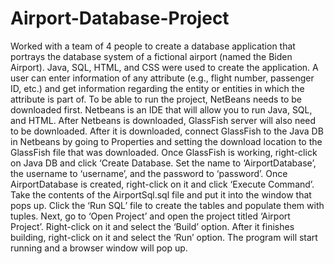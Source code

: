 # Airport-Database-Project
Worked with a team of 4 people to create a database application that portrays the database system of a fictional airport (named the Biden Airport). Java, SQL, HTML, and CSS were used to create the application. A user can enter information of any attribute (e.g., flight number, passenger ID, etc.) and get information regarding the entity or entities in which the attribute is part of. 
To be able to run the project, NetBeans needs to be downloaded first. Netbeans is an IDE that will allow you to run Java, SQL, and HTML.
After Netbeans is downloaded, GlassFish server will also need to be downloaded. After it is downloaded, connect GlassFish to the Java DB in Netbeans by going to Properties and setting the download location to the GlassFish file that was downloaded.
Once GlassFish is working, right-click on Java DB and click ‘Create Database. Set the name to ‘AirportDatabase’, the username to ‘username’, and the password to ‘password’.
Once AirportDatabase is created, right-click on it and click ‘Execute Command’. Take the contents of the AirportSql.sql file and put it into the window that pops up. Click the ‘Run SQL’ file to create the tables and populate them with tuples.
Next, go to ‘Open Project’ and open the project titled ‘Airport Project’. Right-click on it and select the ‘Build’ option. After it finishes building, right-click on it and select the ‘Run’ option. The program will start running and a browser window will pop up.
